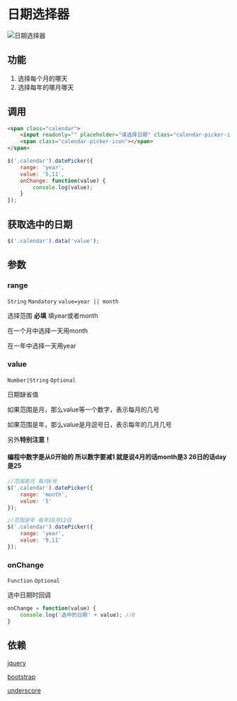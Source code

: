 # 日期选择器

![日期选择器](http://imgsrc.baidu.com/forum/pic/item/6a4a95ee76c6a7eff3f62e60f6faaf51f2de6604.jpg)

## 功能

1. 选择每个月的哪天
2. 选择每年的哪月哪天

## 调用

```html
<span class="calendar">
	<input readonly="" placeholder="请选择日期" class="calendar-picker-input form-control">
	<span class="calendar-picker-icon"></span>
</span>	
```

```js
$('.calendar').datePicker({
	range: 'year',
	value: '5,11',
	onChange: function(value) {
		console.log(value);
	}
});
```

## 获取选中的日期

```js
$('.calendar').data('value'); 
```

## 参数

### range

```String``` ```Mandatory``` ```value=year || month```

选择范围 **必填** 填year或者month

在一个月中选择一天用month

在一年中选择一天用year

### value

```Number|String``` ```Optional```

日期缺省值

如果范围是月，那么value等一个数字，表示每月的几号

如果范围是年，那么value是月逗号日，表示每年的几月几号

另外**特别注意！**

#### 编程中数字是从0开始的 所以数字要减1 就是说4月的话month是3 26日的话day是25 

```js
//范围是月 每月6号
$('.calendar').datePicker({
	range: 'month',
	value: '5'
});

//范围是年 每年10月12日
$('.calendar').datePicker({
	range: 'year',
	value: '9,11'
});
```

### onChange

```Function``` ```Optional```

选中日期时回调

```js
onChange = function(value) {
	console.log('选中的日期' + value); //8
}
```

## 依赖

[jquery](https://github.com/jquery/jquery)

[bootstrap](https://github.com/twbs/bootstrap)

[underscore](https://github.com/jashkenas/underscore)
















